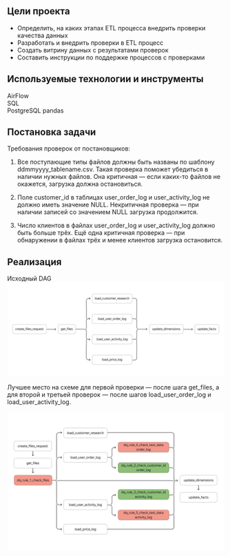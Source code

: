 ## **Цели проекта**  

- Определить, на каких этапах ETL процесса внедрить проверки качества данных
- Разработать и внедрить проверки в ETL процесс 
- Создать витрину данных с результатами проверок 
- Составить инструкции по поддержке процессов с проверками

## **Используемые технологии и инструменты**
AirFlow      
SQL  
PostgreSQL
pandas

## **Постановка задачи**

Требования проверок от постановщиков:

1. Все поступающие типы файлов должны быть названы по шаблону ddmmyyyy_tablename.csv. Такая проверка поможет убедиться в наличии нужных файлов. Она критичная — если каких-то файлов не окажется, загрузка должна остановиться.

2. Поле customer_id в таблицах user_order_log и user_activity_log не должно иметь значение NULL. Некритичная проверка — при наличии записей со значением NULL загрузка продолжится.

3. Число клиентов в файлах user_order_log и user_activity_log должно быть больше трёх. Ещё одна критичная проверка — при обнаружении в файлах трёх и менее клиентов загрузка остановится.

## **Реализация**

Исходный DAG
![DAG To Add Checks.png](images/DAG_to_add_checks.png)


Лучшее место на схеме для первой проверки — после шага get_files, а для второй и третьей проверок — после шагов load_user_order_log и load_user_activity_log.

![DAG With Checks.png](images/DAG_With_Checks.png)






